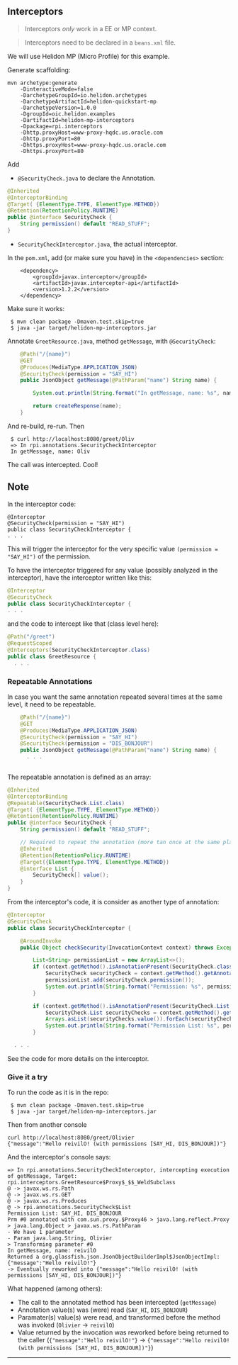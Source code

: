 ## Interceptors
> Interceptors _only_ work in a EE or MP context.

> Interceptors need to be declared in a `beans.xml` file.

We will use Helidon MP (Micro Profile) for this example.

Generate scaffolding:
```
mvn archetype:generate 
    -DinteractiveMode=false       
    -DarchetypeGroupId=io.helidon.archetypes       
    -DarchetypeArtifactId=helidon-quickstart-mp       
    -DarchetypeVersion=1.0.0       
    -DgroupId=oic.helidon.examples 
    -DartifactId=helidon-mp-interceptors 
    -Dpackage=rpi.interceptors 
    -Dhttp.proxyHost=www-proxy-hqdc.us.oracle.com 
    -Dhttp.proxyPort=80 
    -Dhttps.proxyHost=www-proxy-hqdc.us.oracle.com 
    -Dhttps.proxyPort=80
``` 

Add 
- `@SecurityCheck.java` to declare the Annotation.
```java
@Inherited
@InterceptorBinding
@Target( {ElementType.TYPE, ElementType.METHOD})
@Retention(RetentionPolicy.RUNTIME)
public @interface SecurityCheck {
	String permission() default "READ_STUFF";
}
``` 
- `SecurityCheckInterceptor.java`, the actual interceptor.

In the `pom.xml`, add (or make sure you have) in the `<dependencies>` section:
```
    <dependency>
        <groupId>javax.interceptor</groupId>
        <artifactId>javax.interceptor-api</artifactId>
        <version>1.2.2</version>
    </dependency>
```

Make sure it works:
```
 $ mvn clean package -Dmaven.test.skip=true
 $ java -jar target/helidon-mp-interceptors.jar
```

Annotate `GreetResource.java`, method `getMessage`, with `@SecurityCheck`:
```java
    @Path("/{name}")
    @GET
    @Produces(MediaType.APPLICATION_JSON)
    @SecurityCheck(permission = "SAY_HI")
    public JsonObject getMessage(@PathParam("name") String name) {

        System.out.println(String.format("In getMessage, name: %s", name));

        return createResponse(name);
    }
```
And re-build, re-run. Then
```
 $ curl http://localhost:8080/greet/Oliv
 => In rpi.annotations.SecurityCheckInterceptor
 In getMessage, name: Oliv
```
The call was intercepted. Cool!

## Note
In the interceptor code:
```
@Interceptor
@SecurityCheck(permission = "SAY_HI")  
public class SecurityCheckInterceptor {
. . .
```
This will trigger the interceptor for the very specific value `(permission = "SAY_HI")` of the permission.

To have the interceptor triggered for any value (possibly analyzed in the interceptor), have the interceptor written like this:
```java
@Interceptor
@SecurityCheck 
public class SecurityCheckInterceptor {
. . .
```
and the code to intercept like that (class level here):
```java
@Path("/greet")
@RequestScoped
@Interceptors(SecurityCheckInterceptor.class)
public class GreetResource {
  . . .

```

### Repeatable Annotations
In case you want the same annotation repeated several times at the same level, it need to be repeatable.
```java
    @Path("/{name}")
    @GET
    @Produces(MediaType.APPLICATION_JSON)
    @SecurityCheck(permission = "SAY_HI")
    @SecurityCheck(permission = "DIS_BONJOUR")
    public JsonObject getMessage(@PathParam("name") String name) {
      . . .
    
``` 
The repeatable annotation is defined as an array:
```java
@Inherited
@InterceptorBinding
@Repeatable(SecurityCheck.List.class)
@Target( {ElementType.TYPE, ElementType.METHOD})
@Retention(RetentionPolicy.RUNTIME)
public @interface SecurityCheck {
	String permission() default "READ_STUFF";

	// Required to repeat the annotation (more tan once at the same place)
	@Inherited
	@Retention(RetentionPolicy.RUNTIME)
	@Target({ElementType.TYPE, ElementType.METHOD})
	@interface List {
		SecurityCheck[] value();
	}
}
```
From the interceptor's code, it is consider as another type of annotation:
```java
@Interceptor
@SecurityCheck
public class SecurityCheckInterceptor {

	@AroundInvoke
	public Object checkSecurity(InvocationContext context) throws Exception {

		List<String> permissionList = new ArrayList<>();
		if (context.getMethod().isAnnotationPresent(SecurityCheck.class)) {
			SecurityCheck securityCheck = context.getMethod().getAnnotation(SecurityCheck.class);
			permissionList.add(securityCheck.permission());
			System.out.println(String.format("Permission: %s", permissionList.stream().collect(Collectors.joining(", "))));
		}

		if (context.getMethod().isAnnotationPresent(SecurityCheck.List.class)) {
			SecurityCheck.List securityChecks = context.getMethod().getAnnotation(SecurityCheck.List.class);
			Arrays.asList(securityChecks.value()).forEach(securityCheck -> permissionList.add(securityCheck.permission()));
			System.out.println(String.format("Permission List: %s", permissionList.stream().collect(Collectors.joining(", "))));
		}

  . . .
```
See the code for more details on the interceptor.

### Give it a try
To run the code as it is in the repo:
```
 $ mvn clean package -Dmaven.test.skip=true
 $ java -jar target/helidon-mp-interceptors.jar
```
Then from another console
```
curl http://localhost:8080/greet/Olivier
{"message":"Hello reivilO! (with permissions [SAY_HI, DIS_BONJOUR])"}
```
And the interceptor's console says:
```
=> In rpi.annotations.SecurityCheckInterceptor, intercepting execution of getMessage, Target: rpi.interceptors.GreetResource$Proxy$_$$_WeldSubclass
@ -> javax.ws.rs.Path
@ -> javax.ws.rs.GET
@ -> javax.ws.rs.Produces
@ -> rpi.annotations.SecurityCheck$List
Permission List: SAY_HI, DIS_BONJOUR
Prm #0 annotated with com.sun.proxy.$Proxy46 > java.lang.reflect.Proxy > java.lang.Object > javax.ws.rs.PathParam
- We have 1 parameter
- Param java.lang.String, Olivier
> Transforming parameter #0
In getMessage, name: reivilO
Returned a org.glassfish.json.JsonObjectBuilderImpl$JsonObjectImpl: {"message":"Hello reivilO!"}
-> Eventually reworked into {"message":"Hello reivilO! (with permissions [SAY_HI, DIS_BONJOUR])"}
```
What happened (among others):
- The call to the annotated method has been intercepted (`getMessage`)
- Annotation value(s) was (were) read  (`SAY_HI`, `DIS_BONJOUR`)
- Paramater(s) value(s) were read, and transformed before the method was invoked (`Olivier` -> `reivilO`)
- Value returned by the invocation was reworked before being returned to the caller (`{"message":"Hello reivilO!"}` -> `{"message":"Hello reivilO! (with permissions [SAY_HI, DIS_BONJOUR])"}`)


---


